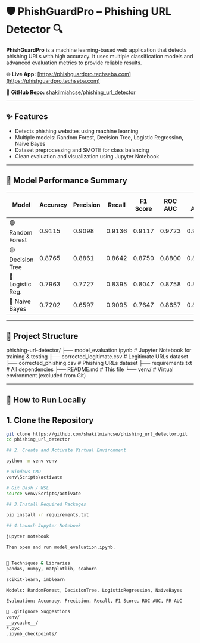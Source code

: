 # 🛡️ PhishGuardPro – Phishing URL Detector 🔍

**PhishGuardPro** is a machine learning-based web application that detects phishing URLs with high accuracy. It uses multiple classification models and advanced evaluation metrics to provide reliable results.

🌐 **Live App:** [https://phishguardpro.techseba.com](https://phishguardpro.techseba.com)

📂 **GitHub Repo:** [shakilmiahcse/phishing_url_detector](https://github.com/shakilmiahcse/phishing_url_detector)

---

## ✨ Features

- Detects phishing websites using machine learning
- Multiple models: Random Forest, Decision Tree, Logistic Regression, Naive Bayes
- Dataset preprocessing and SMOTE for class balancing
- Clean evaluation and visualization using Jupyter Notebook

---

## 🧠 Model Performance Summary

| Model                | Accuracy | Precision | Recall | F1 Score | ROC AUC | PR AUC  | Training Time (s) |
|---------------------|----------|-----------|--------|----------|---------|---------|-------------------|
| 🟢 Random Forest     | 0.9115   | 0.9098    | 0.9136 | 0.9117   | 0.9723  | 0.9705  | 1.2170            |
| 🟡 Decision Tree     | 0.8765   | 0.8861    | 0.8642 | 0.8750   | 0.8800  | 0.8364  | 0.0152            |
| 🔵 Logistic Reg.     | 0.7963   | 0.7727    | 0.8395 | 0.8047   | 0.8758  | 0.8568  | 0.0115            |
| 🔴 Naive Bayes       | 0.7202   | 0.6597    | 0.9095 | 0.7647   | 0.8657  | 0.8764  | 0.0030            |

---

## 📁 Project Structure

phishing-url-detector/
├── model_evaluation.ipynb # Jupyter Notebook for training & testing
├── corrected_legitimate.csv # Legitimate URLs dataset
├── corrected_phishing.csv # Phishing URLs dataset
├── requirements.txt # All dependencies
├── README.md # This file
└── venv/ # Virtual environment (excluded from Git)


---

## 🚀 How to Run Locally

## 1. Clone the Repository

```bash
git clone https://github.com/shakilmiahcse/phishing_url_detector.git
cd phishing_url_detector

## 2. Create and Activate Virtual Environment

python -m venv venv

# Windows CMD
venv\Scripts\activate

# Git Bash / WSL
source venv/Scripts/activate

## 3.Install Required Packages

pip install -r requirements.txt

## 4.Launch Jupyter Notebook

jupyter notebook

Then open and run model_evaluation.ipynb.


🧪 Techniques & Libraries
pandas, numpy, matplotlib, seaborn

scikit-learn, imblearn

Models: RandomForest, DecisionTree, LogisticRegression, NaiveBayes

Evaluation: Accuracy, Precision, Recall, F1 Score, ROC-AUC, PR-AUC

🧾 .gitignore Suggestions
venv/
__pycache__/
*.pyc
.ipynb_checkpoints/